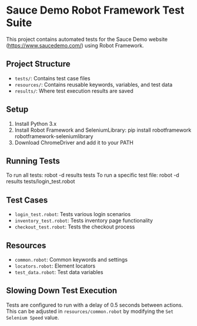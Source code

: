 # Sauce Demo Robot Framework Test Suite

This project contains automated tests for the Sauce Demo website (https://www.saucedemo.com/) using Robot Framework.

## Project Structure

- `tests/`: Contains test case files
- `resources/`: Contains reusable keywords, variables, and test data
- `results/`: Where test execution results are saved

## Setup

1. Install Python 3.x
2. Install Robot Framework and SeleniumLibrary: pip install robotframework robotframework-seleniumlibrary
3. Download ChromeDriver and add it to your PATH

## Running Tests

To run all tests: robot -d results tests
To run a specific test file: robot -d results tests/login_test.robot

## Test Cases

- `login_test.robot`: Tests various login scenarios
- `inventory_test.robot`: Tests inventory page functionality
- `checkout_test.robot`: Tests the checkout process

## Resources

- `common.robot`: Common keywords and settings
- `locators.robot`: Element locators
- `test_data.robot`: Test data variables

## Slowing Down Test Execution

Tests are configured to run with a delay of 0.5 seconds between actions. This can be adjusted in `resources/common.robot` by modifying the `Set Selenium Speed` value.
